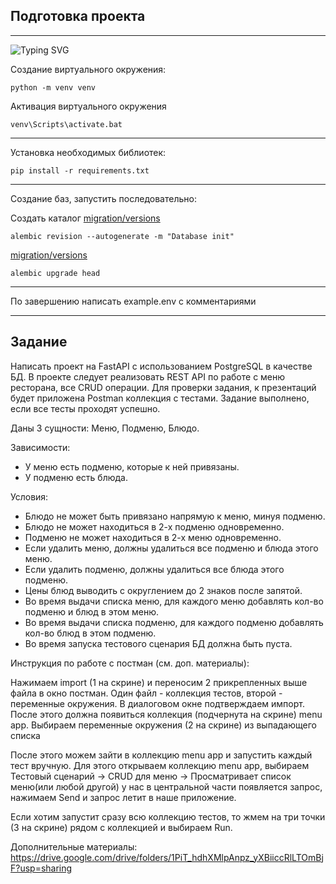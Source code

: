 Подготовка проекта
---
---

![Typing SVG](https://readme-typing-svg.herokuapp.com?color=%13385&lines=Виртуальное+окружение)

Создание виртуального окружения:

`python -m venv venv`

Активация виртуального окружения

`venv\Scripts\activate.bat`

---

Установка необходимых библиотек:

`pip install -r requirements.txt`

---

Создание баз, запустить последовательно:

Создать каталог
[migration/versions](migration%2Fversions)

`alembic revision --autogenerate -m "Database init"`

[migration/versions](migration%2Fversions)

`alembic upgrade head`

---

По завершению написать example.env с комментариями

---
Задание
---
Написать проект на FastAPI с использованием PostgreSQL в качестве БД.
В проекте следует реализовать REST API по работе с меню ресторана,
все CRUD операции. Для проверки задания, к презентаций будет приложена
Postman коллекция с тестами. Задание выполнено, если все тесты проходят успешно.

Даны 3 сущности: Меню, Подменю, Блюдо.

Зависимости:
- У меню есть подменю, которые к ней привязаны.
- У подменю есть блюда.

Условия:
- Блюдо не может быть привязано напрямую к меню, минуя подменю.
- Блюдо не может находиться в 2-х подменю одновременно.
- Подменю не может находиться в 2-х меню одновременно.
- Если удалить меню, должны удалиться все подменю и блюда этого меню.
- Если удалить подменю, должны удалиться все блюда этого подменю.
- Цены блюд выводить с округлением до 2 знаков после запятой.
- Во время выдачи списка меню, для каждого меню добавлять кол-во подменю и блюд в этом меню.
- Во время выдачи списка подменю, для каждого подменю добавлять кол-во блюд в этом подменю.
- Во время запуска тестового сценария БД должна быть пуста.

Инструкция по работе с постман (см. доп. материалы):

Нажимаем import (1 на скрине) и переносим 2 прикрепленных выше файла в окно постман. Один файл - коллекция тестов, второй - переменные окружения. В диалоговом окне подтверждаем импорт. После этого должна появиться коллекция (подчернута на скрине) menu app.
Выбираем переменные окружения (2 на скрине) из выпадающего списка

После этого можем зайти в коллекцию menu app и запустить каждый тест вручную.
Для этого открываем коллекцию menu app, выбираем Тестовый сценарий ->
CRUD для меню -> Просматривает список меню(или любой другой) у нас в центральной
части появляется запрос, нажимаем Send и запрос летит в наше приложение.

Если хотим запустит сразу всю коллекцию тестов, то жмем на три точки (3 на скрине)
рядом с коллекцией и выбираем Run.

Дополнительные материалы:
https://drive.google.com/drive/folders/1PiT_hdhXMlpAnpz_yXBiiccRlLTOmBjF?usp=sharing